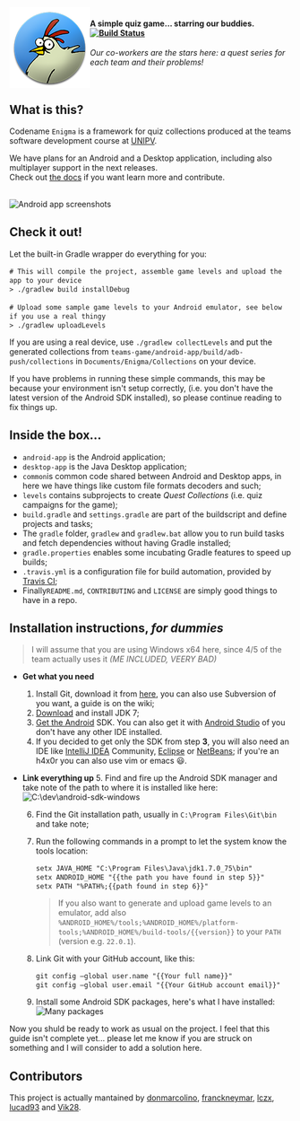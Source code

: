 <img align="left" alt="logo" title="A chicken with a pulley!" src="/android-app/src/main/res/mipmap-xxhdpi/ic_launcher.png"/>

#### A simple quiz game... starring our buddies.&nbsp;&nbsp;[![Build Status](https://travis-ci.org/fdi2-epsilon/teams-game.svg?branch=master)](https://travis-ci.org/fdi2-epsilon/teams-game)
*Our co-workers are the stars here: a quest series for each team and their problems!*
<br><br><br>

## What is this?
Codename `Enigma` is a framework for quiz collections produced at the teams software development course at [UNIPV](https://www.unipv.eu).

We have plans for an Android and a Desktop application, including also multiplayer support in the next releases.  
Check out [the docs](https://github.com/fdi2-epsilon/teams-game/wiki) if you want learn more and contribute.
<br><br>

![Android app screenshots](/../gh-pages/images/screens/exper_quizzes01.png?raw=true "Screenshots")

## Check it out!
Let the built-in Gradle wrapper do everything for you:
```shell
# This will compile the project, assemble game levels and upload the app to your device
> ./gradlew build installDebug

# Upload some sample game levels to your Android emulator, see below if you use a real thingy
> ./gradlew uploadLevels
```
If you are using a real device, use `./gradlew collectLevels` and put the generated collections from `teams-game/android-app/build/adb-push/collections` in `Documents/Enigma/Collections` on your device.

If you have problems in running these simple commands, this may be because your environment isn't setup correctly, (i.e. you don't have the latest version of the Android SDK installed), so please continue reading to fix things up.

## Inside the box...
- `android-app` is the Android application;
- `desktop-app` is the Java Desktop application;
- `common`is common code shared between Android and Desktop apps, in here we have things like custom file formats decoders and such;
- `levels` contains subprojects to create *Quest Collections* (i.e. quiz campaigns for the game);
- `build.gradle` and `settings.gradle` are part of the buildscript and define projects and tasks;
- The `gradle` folder, `gradlew` and `gradlew.bat` allow you to run build tasks and fetch dependencies without having Gradle installed;
- `gradle.properties` enables some incubating Gradle features to speed up builds;
- `.travis.yml` is a configuration file for build automation, provided by [Travis CI](https://travis-ci.org);
- Finally`README.md`, `CONTRIBUTING` and `LICENSE` are simply good things to have in a repo.


## Installation instructions, *for dummies*
> I will assume that you are using Windows x64 here, since 4/5 of the team actually uses it *(ME INCLUDED, VEERY BAD)*

- **Get what you need**
  1. Install Git, download it from [here][GIT], you can also use Subversion of you want, a guide is on the wiki;
  2. [Download][JDK7] and install JDK 7;
  3. [Get the Android][ASDK] SDK. You can also get it with [Android Studio] of you don't have any other IDE installed.
  4. If you decided to get only the SDK from step **3**, you will also need an IDE like [IntelliJ IDEA] Community,
     [Eclipse] or [NetBeans]; if you're an h4x0r you can also use vim or emacs :smiley:.
- **Link everything up**
  5. Find and fire up the Android SDK manager and take note of the path to where it is installed like here:  
     ![C:\dev\android-sdk-windows](/../gh-pages/images/guide_sdkpath.png?raw=true "SDK Path")

  6. Find the Git installation path, usually in `C:\Program Files\Git\bin` and take note;

  7. Run the following commands in a prompt to let the system know the tools location:
     ```shell
     setx JAVA_HOME "C:\Program Files\Java\jdk1.7.0_75\bin"
     setx ANDROID_HOME "{{the path you have found in step 5}}"
     setx PATH "%PATH%;{{path found in step 6}}"
     ```
     
     > If you also want to generate and upload game levels to an emulator, add also `%ANDROID_HOME%/tools;%ANDROID_HOME%/platform-tools;%ANDROID_HOME%/build-tools/{{version}}` to your `PATH` (version e.g. `22.0.1`).
  
  8. Link Git with your GitHub account, like this:
     ```shell
     git config —global user.name "{{Your full name}}"
     git config —global user.email "{{Your GitHub account email}}"
     ```
     
  9. Install some Android SDK packages, here's what I have installed:  
     ![Many packages](/../gh-pages/images/guide_packages.png?raw=true "SDK Packages")

Now you shuld be ready to work as usual on the project. I feel that this guide isn't complete yet...
please let me know if you are struck on something and I will consider to add a solution here.

[GIT]:http://git-scm.com/download/win
[JDK7]:http://download.oracle.com/otn-pub/java/jdk/7u75-b13/jdk-7u75-windows-x64.exe
[ASDK]:https://developer.android.com/sdk/index.html#Other

[Android Studio]:https://developer.android.com/sdk/index.html
[IntelliJ IDEA]:https://www.jetbrains.com/idea/
[Eclipse]:https://eclipse.org
[NetBeans]:https://netbeans.org

## Contributors
This project is actually mantained by
[donmarcolino](https://github.com/donmarcolino),
[franckneymar](https://github.com/franckneymar),
[lczx](https://github.com/lczx),
[lucad93](https://github.com/lucad93) and
[Vik28](https://github.com/Vik28).
